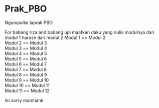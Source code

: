# Prak_PBO
Ngumpulke laprak PBO 

For babang riza and babang upi maafkan daku yang nulis modulnya dari modul 1 haruse dari modul 2
Modul 1 == Modul 2 <br>
Modul 2 == Modul 3 <br>
Modul 3 == Modul 4 <br>
Modul 4 == Modul 5 <br>
Modul 5 == Modul 6 <br>
Modul 6 == Modul 7 <br>
Modul 7 == Modul 8 <br>
Modul 8 == Modul 9 <br>
Modul 9 == Modul 10 <br>
Modul 10 == Modul 11 <br>
Modul 11 == Modul 12 <br>

Im sorry mamhank
 
